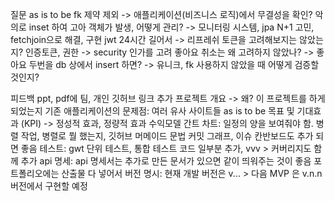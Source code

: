 질문
as is to be
fk 제약 제외 -> 애플리케이션(비즈니스 로직)에서 무결성을 확인? 악의로 inset 하여 고아 객체가 발생, 어떻게 관리?
-> 모니터링 시스템,
jpa N+1 고민,
fetchjoin으로 해결, 구현
jwt 24시간 길어서 -> 리프레쉬 토큰을 고려해보지는 않았는지?
인증토큰, 권한 -> security 인가를 고려
좋아요 취소는 왜 고려하지 않았나? -> 좋아요 두번을 db 상에서 insert 하면?
-> 유니크, fk 사용하지 않았을 때 어떻게 검증할것인지?

피드백
ppt, pdf에 팀, 개인 깃허브 링크 추가
프로젝트 개요 -> 왜? 이 프로젝트를 하게 되었는지
기존 애플리케이션의 문제점: 여러 유사 사이트들 as is to be
목표 및 기대효과 (KPI) -> 정성적 효과, 정량적 효과
수익모델
간트 차트: 일정의 양을 보여줘야 함. 병렬 작업, 병렬로 뭘 했는지, 깃허브 머메이드 문법
커밋 그래프, 이슈 칸반보드도 추가 되면 좋음
테스트: gwt 단위 테스트, 통합 테스트 코드 일부분 추가, vvv > 커버리지도 함께 추가
api 명세: api 명세서는 추가로 만든 문서가 있으면 같이 띄워주는 것이 좋음
포트폴리오에는 산출물 다 넣어서
버전 명시: 현재 개발 버전은 v... > 다음 MVP 은 v.n.n 버전에서 구현할 예정 